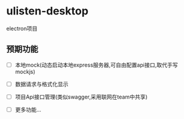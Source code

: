 # ulisten-desktop
electron项目


## 预期功能

- [ ] 本地mock(动态启动本地express服务器,可自由配置api接口,取代手写mockjs)
- [ ] 数据请求与格式化显示
- [ ] 项目Api接口管理(类似swagger,采用联网在team中共享)
- [ ] 更多功能...

